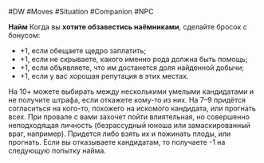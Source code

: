 #DW #Moves #Situation #Companion #NPC  

**Найм**
Когда вы **хотите обзавестись наёмниками**, сделайте бросок с бонусом:
- +1, если обещаете щедро заплатить;
- +1, если не скрываете, какого именно рода должна быть помощь;
- +1, если объявляете, что им достанется доля найденной добычи;
- +1, если у вас хорошая репутация в этих местах.

На 10+ можете выбирать между несколькими умелыми кандидатами и не получите штрафа, если откажете кому-то из них. 
На 7–9 придётся согласиться на кого-то, похожего на искомого кандидата, или прогнать всех. 
При провале с вами захочет пойти влиятельная, но совершенно неподходящая личность (безрассудный юноша или замаскированный враг, например). Придется либо взять их и пожинать плоды, или прогнать. Если вы отказываете кандидатам, то получаете -1 на следующую попытку найма.